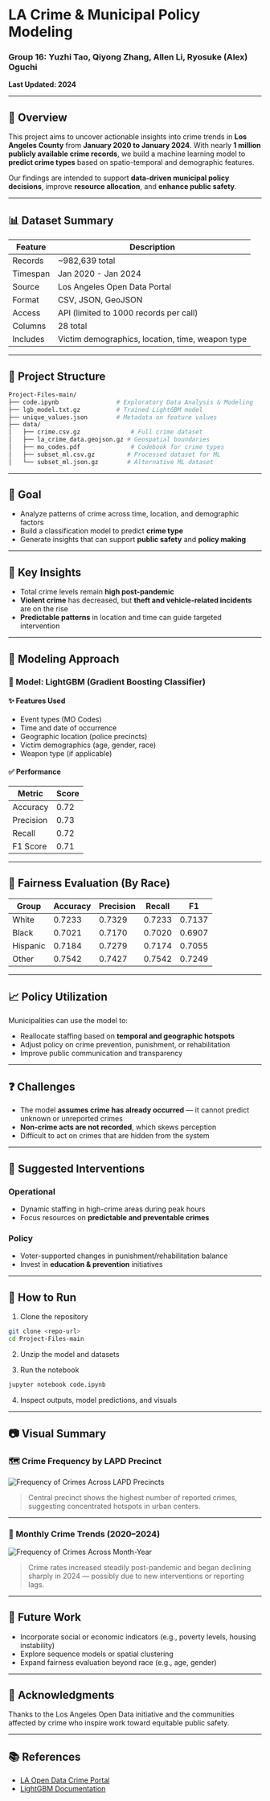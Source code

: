 # LA Crime & Municipal Policy Modeling

### Group 16: Yuzhi Tao, Qiyong Zhang, Allen Li, Ryosuke (Alex) Oguchi

**Last Updated: 2024**

---

## 🔎 Overview

This project aims to uncover actionable insights into crime trends in **Los Angeles County** from **January 2020 to January 2024**. With nearly **1 million publicly available crime records**, we build a machine learning model to **predict crime types** based on spatio-temporal and demographic features.

Our findings are intended to support **data-driven municipal policy decisions**, improve **resource allocation**, and **enhance public safety**.

---

## 📊 Dataset Summary

| Feature  | Description                                      |
| -------- | ------------------------------------------------ |
| Records  | ~982,639 total                                  |
| Timespan | Jan 2020 - Jan 2024                              |
| Source   | Los Angeles Open Data Portal                     |
| Format   | CSV, JSON, GeoJSON                               |
| Access   | API (limited to 1000 records per call)           |
| Columns  | 28 total                                         |
| Includes | Victim demographics, location, time, weapon type |

---

## 📅 Project Structure

```bash
Project-Files-main/
├── code.ipynb                # Exploratory Data Analysis & Modeling
├── lgb_model.txt.gz          # Trained LightGBM model
├── unique_values.json        # Metadata on feature values
├── data/
│   ├── crime.csv.gz              # Full crime dataset
│   ├── la_crime_data.geojson.gz # Geospatial boundaries
│   ├── mo_codes.pdf              # Codebook for crime types
│   ├── subset_ml.csv.gz         # Processed dataset for ML
│   └── subset_ml.json.gz        # Alternative ML dataset
```

---

## 🔢 Goal

- Analyze patterns of crime across time, location, and demographic factors
- Build a classification model to predict **crime type**
- Generate insights that can support **public safety** and **policy making**

---

## 📝 Key Insights

- Total crime levels remain **high post-pandemic**
- **Violent crime** has decreased, but **theft and vehicle-related incidents** are on the rise
- **Predictable patterns** in location and time can guide targeted intervention

---

## 🎯 Modeling Approach

### 🔌 Model: LightGBM (Gradient Boosting Classifier)

#### ✨ Features Used

- Event types (MO Codes)
- Time and date of occurrence
- Geographic location (police precincts)
- Victim demographics (age, gender, race)
- Weapon type (if applicable)

#### ✅ Performance

| Metric    | Score |
| --------- | ----- |
| Accuracy  | 0.72  |
| Precision | 0.73  |
| Recall    | 0.72  |
| F1 Score  | 0.71  |

---

## 🧡 Fairness Evaluation (By Race)

| Group    | Accuracy | Precision | Recall | F1     |
| -------- | -------- | --------- | ------ | ------ |
| White    | 0.7233   | 0.7329    | 0.7233 | 0.7137 |
| Black    | 0.7021   | 0.7170    | 0.7020 | 0.6907 |
| Hispanic | 0.7184   | 0.7279    | 0.7174 | 0.7055 |
| Other    | 0.7542   | 0.7427    | 0.7542 | 0.7249 |

---

## 📈 Policy Utilization

Municipalities can use the model to:

- Reallocate staffing based on **temporal and geographic hotspots**
- Adjust policy on crime prevention, punishment, or rehabilitation
- Improve public communication and transparency

---

## ❓ Challenges

- The model **assumes crime has already occurred** — it cannot predict unknown or unreported crimes
- **Non-crime acts are not recorded**, which skews perception
- Difficult to act on crimes that are hidden from the system

---

## 🧰 Suggested Interventions

### Operational

- Dynamic staffing in high-crime areas during peak hours
- Focus resources on **predictable and preventable crimes**

### Policy

- Voter-supported changes in punishment/rehabilitation balance
- Invest in **education & prevention** initiatives

---

## 📁 How to Run

1. Clone the repository

```bash
git clone <repo-url>
cd Project-Files-main
```

2. Unzip the model and datasets

3. Run the notebook

```bash
jupyter notebook code.ipynb
```

4. Inspect outputs, model predictions, and visuals

---

## 📷 Visual Summary

### 🗺️ Crime Frequency by LAPD Precinct

![Frequency of Crimes Across LAPD Precincts](images/freq.png)

> Central precinct shows the highest number of reported crimes, suggesting concentrated hotspots in urban centers.

---

### 📆 Monthly Crime Trends (2020–2024)

![Frequency of Crimes Across Month-Year](images/freq_time.png)

> Crime rates increased steadily post-pandemic and began declining sharply in 2024 — possibly due to new interventions or reporting lags.

---

## 📅 Future Work

- Incorporate social or economic indicators (e.g., poverty levels, housing instability)
- Explore sequence models or spatial clustering
- Expand fairness evaluation beyond race (e.g., age, gender)

---

## 🙏 Acknowledgments

Thanks to the Los Angeles Open Data initiative and the communities affected by crime who inspire work toward equitable public safety.

---

## 📚 References

- [LA Open Data Crime Portal](https://data.lacity.org/)
- [LightGBM Documentation](https://lightgbm.readthedocs.io/)
